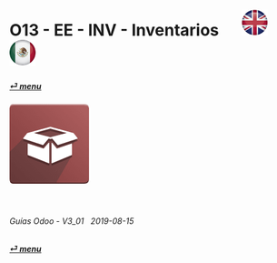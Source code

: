 # O13 - EE - INV - Inventarios &nbsp;&nbsp;&nbsp;&nbsp; [![en-uk](/doc/img/flg/en-uk-flg-btn-sml.png)](/en-uk/o13/ee/inv/en-uk-o13-ee-inv-inventory-guides.md) [ ![es-mx](/doc/img/flg/es-mx-flg-btn-sml.png)](/es-mx/o13/ee/inv/es-mx-o13-ee-inv-inventory-guides.md)
#### [_&#x23CE; menu_](/es-mx/o13/ee/es-mx-o13-ee-guides-menu.md "Regresar al menú de EE")  
### ![inv](/doc/img/app/big/inv.png)
[ⱽ¹²³⁴⁵⁶⁷⁸⁹⁰⁻]: # (ⱽ¹²³⁴⁵⁶⁷⁸⁹⁰⁻)

<br>

###### Guías Odoo - V3_01 &nbsp; 2019-08-15  
**[_&#x23CE; menu_](/es-mx/o13/ee/es-mx-o13-ee-guides-menu.md)**  

